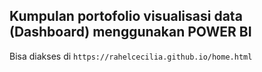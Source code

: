 ## Kumpulan portofolio visualisasi data (Dashboard) menggunakan POWER BI <br> 
Bisa diakses di ```https://rahelcecilia.github.io/home.html```
